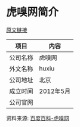 # 虎嗅网简介

[原文链接](https://www.it-this-year.com/2020/04/23/283)

|项目|内容|
|-----|-----|
|公司名称|虎嗅网|
|外文名称|huxiu|
|公司地址|北京|
|成立时间|2012年5月|
|公司官网||

资料来源: 
[百度百科-虎嗅网](https://baike.baidu.com/item/%E8%99%8E%E5%97%85%E7%BD%91)